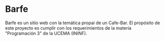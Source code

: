 # Barfe
Barfe es un sitio web con la temática propai de un Cafe-Bar.
El propósito de este proyecto es cumplir con los requerimientos de la materia "Programación 3" de la UCEMA (ININF).
